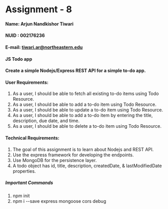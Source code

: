 # Assignment - 8

#### Name: Arjun Nandkishor Tiwari
#### NUID : 002176236
#### E-mail: tiwari.ar@northeastern.edu 



#### JS Todo app

#### Create a simple Nodejs/Express REST API for a simple to-do app.

#### User Requirements:

1. As a user, I should be able to fetch all existing to-do items using Todo Resource.
2. As a user, I should be able to add a to-do item using Todo Resource.
3. As a user, I should be able to update a to-do item using Todo Resource.
4. As a user, I should be able to add a to-do item by entering the title, description, due date, and time.
5. As a user, I should be able to delete a to-do item using Todo Resource.

#### Technical Requirements:

1. The goal of this assignment is to learn about Nodejs and REST API.
2. Use the express framework for developing the endpoints.
3. Use MongoDB for the persistence layer.
4. A todo object has id, title, description, createdDate, & lastModifiedDate properties.


##### Important Commands
1. npm init  
2. npm i --save express mongoose cors debug

